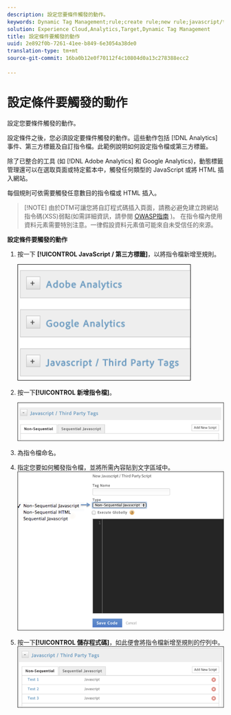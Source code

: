 ```yaml
---
description: 設定您要條件觸發的動作。
keywords: Dynamic Tag Management;rule;create rule;new rule;javascript/third party tags;set up actions for condition;add new script;non-sequential javascript;sequential javascript;non-sequential html
solution: Experience Cloud,Analytics,Target,Dynamic Tag Management
title: 設定條件要觸發的動作
uuid: 2e892f0b-7261-41ee-b849-6e3054a38de0
translation-type: tm+mt
source-git-commit: 16ba0b12e0f70112f4c10804d0a13c278388ecc2

---
```



# 設定條件要觸發的動作

設定您要條件觸發的動作。

設定條件之後，您必須設定要條件觸發的動作。這些動作包括 [!DNL Analytics] 事件、第三方標籤及自訂指令檔。此範例說明如何設定指令檔或第三方標籤。

除了已整合的工具 (如 [!DNL Adobe Analytics] 和 Google Analytics)，動態標籤管理還可以在選取頁面或特定藍本中，觸發任何類型的 JavaScript 或將 HTML 插入網站。

每個規則可依需要觸發任意數目的指令檔或 HTML 插入。

> [!NOTE] 由於DTM可讓您將自訂程式碼插入頁面，請務必避免建立跨網站指令碼(XSS)弱點(如需詳細資訊，請參閱 [OWASP指南](https://www.owasp.org/index.php/Cross-site_Scripting_(XSS)) )。 在指令檔內使用資料元素需要特別注意。一律假設資料元素值可能來自未受信任的來源。

**設定條件要觸發的動作**

1. 按一下 **[!UICONTROL JavaScript / 第三方標籤]**，以將指令檔新增至規則。

   ![](assets/scripts-actions.png)

1. 按一下&#x200B;**[!UICONTROL 新增指令檔]**。

   ![](assets/scripts-actions2.png)

1. 為指令檔命名。
1. 指定您要如何觸發指令檔，並將所需內容貼到文字區域中。![](assets/scripts-actions3.png)

1. 按一下&#x200B;**[!UICONTROL 儲存程式碼]**，如此便會將指令檔新增至規則的佇列中。![](assets/scripts-actions4.png)

